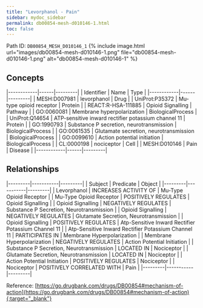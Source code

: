 ```yaml
---
title: "Levorphanol - Pain"
sidebar: mydoc_sidebar
permalink: db00854-mesh-d010146-1.html
toc: false 
---
```



Path ID: `DB00854_MESH_D010146_1`
{% include image.html url="images/db00854-mesh-d010146-1.png" file="db00854-mesh-d010146-1.png" alt="db00854-mesh-d010146-1" %}

## Concepts

|------------|------|---------|
| Identifier | Name | Type    |
|------------|------|---------|
| MESH:D007981 | levorphanol | Drug |
| UniProt:P35372 | Mu-type opioid receptor | Protein |
| REACT:R-HSA-111885 | Opioid Signalling | Pathway |
| GO:0060081 | Membrane hyperpolarization | BiologicalProcess |
| UniProt:Q14654 | ATP-sensitive inward rectifier potassium channel 11 | Protein |
| GO:1990793 | Substance P secretion, neurotransmission | BiologicalProcess |
| GO:0061535 | Glutamate secretion, neurotransmission | BiologicalProcess |
| GO:0099610 | Action potential initiation | BiologicalProcess |
| CL:0000198 | nociceptor | Cell |
| MESH:D010146 | Pain | Disease |
|------------|------|---------|

## Relationships

|---------|-----------|---------|
| Subject | Predicate | Object  |
|---------|-----------|---------|
| Levorphanol | INCREASES ACTIVITY OF | Mu-Type Opioid Receptor |
| Mu-Type Opioid Receptor | POSITIVELY REGULATES | Opioid Signalling |
| Opioid Signalling | NEGATIVELY REGULATES | Substance P Secretion, Neurotransmission |
| Opioid Signalling | NEGATIVELY REGULATES | Glutamate Secretion, Neurotransmission |
| Opioid Signalling | POSITIVELY REGULATES | Atp-Sensitive Inward Rectifier Potassium Channel 11 |
| Atp-Sensitive Inward Rectifier Potassium Channel 11 | PARTICIPATES IN | Membrane Hyperpolarization |
| Membrane Hyperpolarization | NEGATIVELY REGULATES | Action Potential Initiation |
| Substance P Secretion, Neurotransmission | LOCATED IN | Nociceptor |
| Glutamate Secretion, Neurotransmission | LOCATED IN | Nociceptor |
| Action Potential Initiation | POSITIVELY REGULATES | Nociceptor |
| Nociceptor | POSITIVELY CORRELATED WITH | Pain |
|---------|-----------|---------|

Reference: [https://go.drugbank.com/drugs/DB00854#mechanism-of-action](https://go.drugbank.com/drugs/DB00854#mechanism-of-action){:target="_blank"}